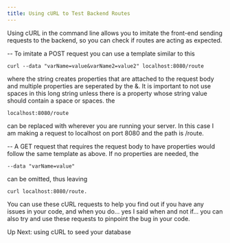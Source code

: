 ```yaml
---
title: Using cURL to Test Backend Routes
---
```


Using cURL in the command line allows you to imitate the front-end sending requests to the backend, so you can check if routes are acting as expected. 


-- To imitate a POST request you can use a template similar to this 
<pre><code>curl --data "varName=value&varName2=value2" localhost:8080/route</code></pre>
where the string creates properties that are attached to the request body and multiple properties are seperated by the &. It is important to not use spaces in this long string unless there is a property whose string value should contain a space or spaces. the 
<pre><code>localhost:8080/route </code></pre>
can be replaced with wherever you are running your server. In this case I am making a request to localhost on port 8080 and the path is /route.


-- A GET request that requires the request body to have properties would follow the same template as above. If no properties are needed, the
<pre><code>--data "varName=value"</code></pre> 
 can be omitted, thus leaving 
 <pre><code>curl localhost:8080/route.</code></pre>

You can use these cURL requests to help you find out if you have any issues in your code, and when you do... yes I said when and not if... you can also try and use these requests to pinpoint the bug in your code.

Up Next: using cURL to seed your database



